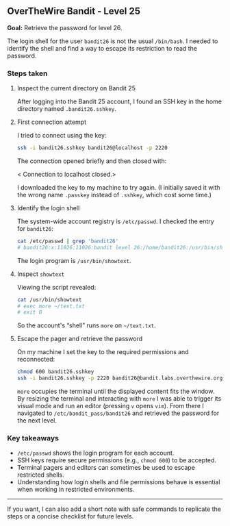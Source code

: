 ## OverTheWire Bandit - Level 25

**Goal:** Retrieve the password for level 26.

The login shell for the user `bandit26` is not the usual `/bin/bash`. I needed to identify the shell and find a way to escape its restriction to read the password.

### Steps taken

1. Inspect the current directory on Bandit 25

	After logging into the Bandit 25 account, I found an SSH key in the home directory named `.bandit26.sshkey`.

2. First connection attempt

	I tried to connect using the key:

	```bash
	ssh -i bandit26.sshkey bandit26@localhost -p 2220
	```

	The connection opened briefly and then closed with:

	< Connection to localhost closed.>

	I downloaded the key to my machine to try again. (I initially saved it with the wrong name `.passkey` instead of `.sshkey`, which cost some time.)

3. Identify the login shell

	The system-wide account registry is `/etc/passwd`. I checked the entry for `bandit26`:

	```bash
	cat /etc/passwd | grep 'bandit26'
	# bandit26:x:11026:11026:bandit level 26:/home/bandit26:/usr/bin/showtext
	```

	The login program is `/usr/bin/showtext`.

4. Inspect `showtext`

	Viewing the script revealed:

	```bash
	cat /usr/bin/showtext
	# exec more ~/text.txt
	# exit 0
	```

	So the account's “shell” runs `more` on `~/text.txt`.

5. Escape the pager and retrieve the password

	On my machine I set the key to the required permissions and reconnected:

	```bash
	chmod 600 bandit26.sshkey
	ssh -i bandit26.sshkey -p 2220 bandit26@bandit.labs.overthewire.org
	```

	`more` occupies the terminal until the displayed content fits the window. By resizing the terminal and interacting with `more` I was able to trigger its visual mode and run an editor (pressing `v` opens `vim`). From there I navigated to `/etc/bandit_pass/bandit26` and retrieved the password for the next level.

### Key takeaways

- `/etc/passwd` shows the login program for each account.
- SSH keys require secure permissions (e.g., `chmod 600`) to be accepted.
- Terminal pagers and editors can sometimes be used to escape restricted shells.
- Understanding how login shells and file permissions behave is essential when working in restricted environments.

---

If you want, I can also add a short note with safe commands to replicate the steps or a concise checklist for future levels.